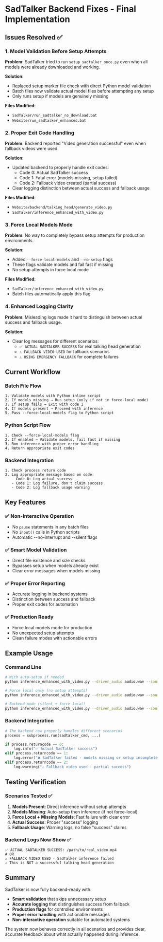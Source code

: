 # SadTalker Backend Fixes - Final Implementation

## Issues Resolved ✅

### 1. **Model Validation Before Setup Attempts**
**Problem**: SadTalker tried to run `setup_sadtalker_once.py` even when all models were already downloaded and working.

**Solution**: 
- Replaced setup marker file check with direct Python model validation
- Batch files now validate actual model files before attempting any setup
- Only runs setup if models are genuinely missing

**Files Modified**:
- `SadTalker/run_sadtalker_no_download.bat`
- `Website/run_sadtalker_enhanced.bat`

### 2. **Proper Exit Code Handling**
**Problem**: Backend reported "Video generation successful" even when fallback videos were used.

**Solution**:
- Updated backend to properly handle exit codes:
  - Code 0: Actual SadTalker success
  - Code 1: Fatal error (models missing, setup failed)
  - Code 2: Fallback video created (partial success)
- Clear logging distinction between actual success and fallback usage

**Files Modified**:
- `Website/backend/talking_head/generate_video.py`
- `SadTalker/inference_enhanced_with_video.py`

### 3. **Force Local Models Mode**
**Problem**: No way to completely bypass setup attempts for production environments.

**Solution**:
- Added `--force-local-models` and `--no-setup` flags
- These flags validate models and fail fast if missing
- No setup attempts in force local mode

**Files Modified**:
- `SadTalker/inference_enhanced_with_video.py`
- Batch files automatically apply this flag

### 4. **Enhanced Logging Clarity**
**Problem**: Misleading logs made it hard to distinguish between actual success and fallback usage.

**Solution**:
- Clear log messages for different scenarios:
  - `✅ ACTUAL SADTALKER SUCCESS` for real talking head generation
  - `⚠️ FALLBACK VIDEO USED` for fallback scenarios
  - `⚠️ USING EMERGENCY FALLBACK` for complete failures

## Current Workflow

### Batch File Flow
```
1. Validate models with Python inline script
2. If models missing → Run setup (only if not in force-local mode)
3. If setup fails → Exit with code 1
4. If models present → Proceed with inference
5. Pass --force-local-models flag to Python script
```

### Python Script Flow
```
1. Check --force-local-models flag
2. If enabled → Validate models, fail fast if missing
3. Run inference with proper error handling
4. Return appropriate exit codes
```

### Backend Integration
```
1. Check process return code
2. Log appropriate message based on code:
   - Code 0: Log actual success
   - Code 1: Log failure, don't claim success
   - Code 2: Log fallback usage warning
```

## Key Features

### ✅ **Non-Interactive Operation**
- No `pause` statements in any batch files
- No `input()` calls in Python scripts
- Automatic --no-interrupt and --silent flags

### ✅ **Smart Model Validation**
- Direct file existence and size checks
- Bypasses setup when models already exist
- Clear error messages when models missing

### ✅ **Proper Error Reporting**
- Accurate logging in backend systems
- Distinction between success and fallback
- Proper exit codes for automation

### ✅ **Production Ready**
- Force local models mode for production
- No unexpected setup attempts
- Clean failure modes with actionable errors

## Example Usage

### Command Line
```bash
# With auto-setup if needed
python inference_enhanced_with_video.py --driven_audio audio.wav --source_image image.jpg

# Force local only (no setup attempts)
python inference_enhanced_with_video.py --driven_audio audio.wav --source_image image.jpg --force-local-models

# Backend mode (silent + force local)
python inference_enhanced_with_video.py --driven_audio audio.wav --source_image image.jpg --no-interrupt --silent --force-local-models
```

### Backend Integration
```python
# The backend now properly handles different scenarios
process = subprocess.run(sadtalker_cmd, ...)

if process.returncode == 0:
    log.info("✅ Actual SadTalker success")
elif process.returncode == 1:
    log.error("❌ SadTalker failed - models missing or setup incomplete")
elif process.returncode == 2:
    log.warning("⚠️ Fallback video used - partial success")
```

## Testing Verification

### Scenarios Tested ✅
1. **Models Present**: Direct inference without setup attempts
2. **Models Missing**: Auto-setup then inference (if not force-local)
3. **Force Local + Missing Models**: Fast failure with clear error
4. **Actual Success**: Proper "success" logging
5. **Fallback Usage**: Warning logs, no false "success" claims

### Backend Logs Now Show ✅
```
✅ ACTUAL SADTALKER SUCCESS: /path/to/real_video.mp4
# OR
⚠️ FALLBACK VIDEO USED - SadTalker inference failed
⚠️ This is NOT a successful talking head generation
```

## Summary

SadTalker is now fully backend-ready with:
- **Smart validation** that skips unnecessary setup
- **Accurate logging** that distinguishes success from fallback
- **Production flags** for controlled environments
- **Proper error handling** with actionable messages
- **Non-interactive operation** suitable for automated systems

The system now behaves correctly in all scenarios and provides clear, accurate feedback about what actually happened during inference. 